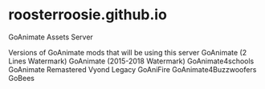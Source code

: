 # roosterroosie.github.io
 GoAnimate Assets Server
 
 Versions of GoAnimate mods that will be using this server
 GoAnimate (2 Lines Watermark)
 GoAnimate (2015-2018 Watermark)
 GoAnimate4schools
 GoAnimate Remastered
 Vyond Legacy
 GoAniFire
 GoAnimate4Buzzwoofers
 GoBees
